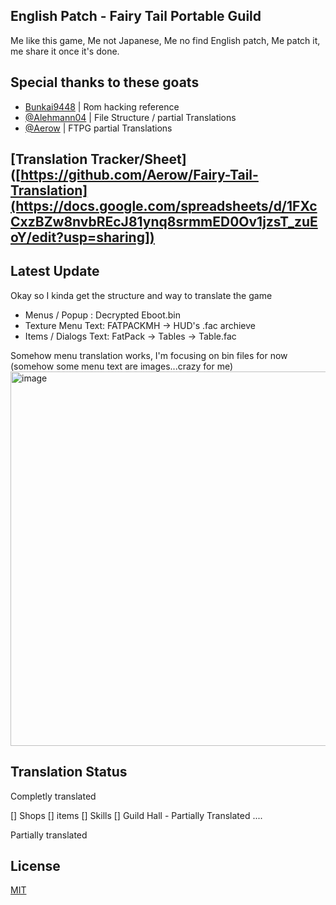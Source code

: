 
## English Patch - Fairy Tail Portable Guild
Me like this game, Me not Japanese, Me no find English patch, Me patch it, me share it once it's done.
## Special thanks to these goats

- [Bunkai9448](https://github.com/Bunkai9448/digipet_PSP) | Rom hacking reference
- [@Alehmann04](https://github.com/Alehmann04/Fairy-Tail-Portible-Guild-English-Translation/tree/main) | File Structure / partial Translations
- [@Aerow](https://github.com/Aerow/Fairy-Tail-Translation) | FTPG partial Translations


## [Translation Tracker/Sheet]([https://github.com/Aerow/Fairy-Tail-Translation](https://docs.google.com/spreadsheets/d/1FXcCxzBZw8nvbREcJ81ynq8srmmED0Ov1jzsT_zuEoY/edit?usp=sharing])

## Latest Update
Okay so I kinda get the structure and way to translate the game
- Menus / Popup : Decrypted Eboot.bin
- Texture Menu Text:  FATPACKMH -> HUD's .fac archieve
- Items / Dialogs Text: FatPack -> Tables -> Table.fac

Somehow menu translation works, I'm focusing on bin files for now (somehow some menu text are images...crazy for me)
<img width="1087" height="599" alt="image" src="https://github.com/user-attachments/assets/cf7dfbaa-498a-43fb-837e-705a811e1fb5" />

## Translation Status

Completly translated

[] Shops
[]  items
[]  Skills
[] Guild Hall - Partially Translated
....


Partially translated
	

## License

[MIT](https://choosealicense.com/licenses/mit/)

